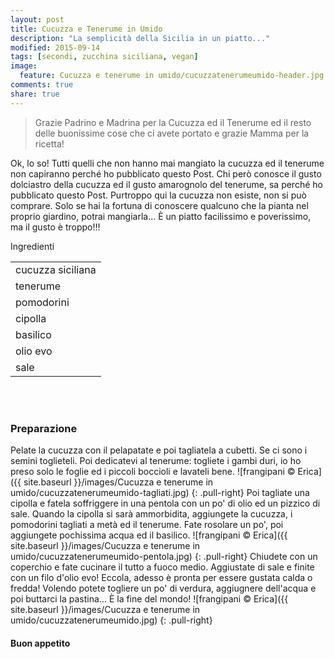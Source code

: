 ```yaml
---
layout: post
title: Cucuzza e Tenerume in Umido
description: "La semplicità della Sicilia in un piatto..."
modified: 2015-09-14
tags: [secondi, zucchina siciliana, vegan]
image:
  feature: Cucuzza e tenerume in umido/cucuzzatenerumeumido-header.jpg
comments: true
share: true
---
```


> Grazie Padrino e Madrina per la Cucuzza ed il Tenerume ed il resto delle buonissime cose che ci avete portato e grazie Mamma per la ricetta!

Ok, lo so! Tutti quelli che non hanno mai mangiato la cucuzza ed il tenerume non capiranno perché ho pubblicato questo Post. Chi però conosce il gusto dolciastro della cucuzza ed il gusto amarognolo del tenerume, sa perché ho pubblicato questo Post. Purtroppo qui la cucuzza non esiste, non si può comprare. Solo se hai la fortuna di conoscere qualcuno che la pianta nel proprio giardino, potrai mangiarla... È un piatto facilissimo e poverissimo, ma il gusto è troppo!!!


<div class="ingredients">
  <div class="ingredients-title">Ingredienti</div>
  <table>
    <tbody>
      <tr>
        <td>cucuzza siciliana</td>
      </tr>
      <tr>
        <td>tenerume</td>
      </tr>
      <tr>
        <td>pomodorini</td>
      </tr>
      <tr>
        <td>cipolla</td>
      </tr>
      <tr>
        <td>basilico</td>
      </tr>
      <tr>
        <td>olio evo</td>
      </tr>
      <tr>
        <td>sale</td>
      </tr>
    </tbody>
  </table>
  <br></br>
</div>


<h3>
  <font color="grey">
    <i class="icon-cogs"></i>
  </font> Preparazione
</h3>

Pelate la cucuzza con il pelapatate e poi tagliatela a cubetti. Se ci sono i semini toglieteli. Poi dedicatevi al tenerume: togliete i gambi duri, io ho preso solo le foglie ed i piccoli boccioli e lavateli bene.
![frangipani © Erica]({{ site.baseurl }}/images/Cucuzza e tenerume in umido/cucuzzatenerumeumido-tagliati.jpg)
{: .pull-right}
Poi tagliate una cipolla e fatela soffriggere in una pentola con un po' di olio ed un pizzico di sale. Quando la cipolla si sarà ammorbidita, aggiungete la cucuzza, i pomodorini tagliati a metà ed il tenerume. Fate rosolare un po', poi aggiungete pochissima acqua ed il basilico. 
![frangipani © Erica]({{ site.baseurl }}/images/Cucuzza e tenerume in umido/cucuzzatenerumeumido-pentola.jpg)
{: .pull-right}
Chiudete con un coperchio e fate cucinare il tutto a fuoco medio. Aggiustate di sale e finite con un filo d'olio evo! Eccola, adesso è pronta per essere gustata calda o fredda! Volendo potete togliere un po' di verdura, aggiugnere dell'acqua e poi buttarci la pastina... È la fine del mondo!
![frangipani © Erica]({{ site.baseurl }}/images/Cucuzza e tenerume in umido/cucuzzatenerumeumido.jpg)
{: .pull-right}

<h4>Buon appetito
  <font color="red">
    <i class="icon-smile"></i>
  </font>
</h4>

